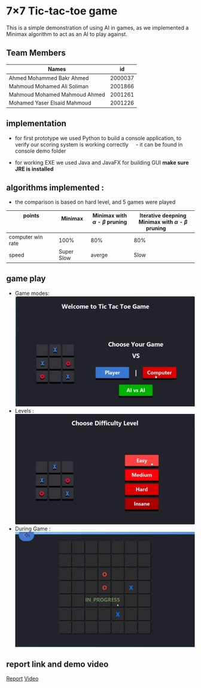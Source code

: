 # 7×7 Tic-tac-toe game
This is a simple demonstration of using AI in games, as we implemented a Minimax algorithm to act as an AI to play against.

## Team Members

Names | id
----- | ----
Ahmed Mohammed Bakr Ahmed | 2000037
Mahmoud Mohamed Ali Soliman  | 2001866
Mahmoud Mohamed Mahmoud Ahmed | 2001261
Mohamed Yaser Elsaid Mahmoud | 2001226



## implementation
- for first prototype we used Python to build a console application, to verify our scoring system is working correctly
    - it can be found in console demo folder
+ for working EXE we used Java and JavaFX for building GUI **make sure JRE is installed**

## algorithms implemented :
+ the comparison is based on hard level, and 5 games were played


points &nbsp;&nbsp;&nbsp;&nbsp;&nbsp;&nbsp;&nbsp;&nbsp;&nbsp;&nbsp;&nbsp;&nbsp;&nbsp;&nbsp;&nbsp;&nbsp;&nbsp;&nbsp;&nbsp;&nbsp;&nbsp;&nbsp;&nbsp;&nbsp;&nbsp;&nbsp;&nbsp; &nbsp; &nbsp;&nbsp;&nbsp;&nbsp;  |Minimax  &nbsp;&nbsp;&nbsp;&nbsp;&nbsp;&nbsp;&nbsp;&nbsp;&nbsp;&nbsp;&nbsp;&nbsp;&nbsp;| Minimax with $\alpha$ - $\beta$ pruning  &nbsp;&nbsp;&nbsp;&nbsp;&nbsp;&nbsp;&nbsp;&nbsp;&nbsp;&nbsp;&nbsp; | Iterative deepning Minimax with $\alpha$ - $\beta$ pruning&nbsp;&nbsp;&nbsp;&nbsp;&nbsp;&nbsp;&nbsp;&nbsp;&nbsp;&nbsp;
----------------- |------------- | -------- | -----------------------
computer win rate | 100% | 80% | 80% 
speed  | Super Slow | averge | Slow

## game play
- Game modes:
![](./images_src/modes.png)
- Levels :
![](./images_src/levels.png)
- During Game :
![](./images_src/during_game.png)

## report link and demo video
[Report](https://docs.google.com/document/d/1crVvqlV2qVmR3F9MYQyW7L-jgZnX5bk0xmdaCodlEYw/edit?usp=sharing)
[Video]()